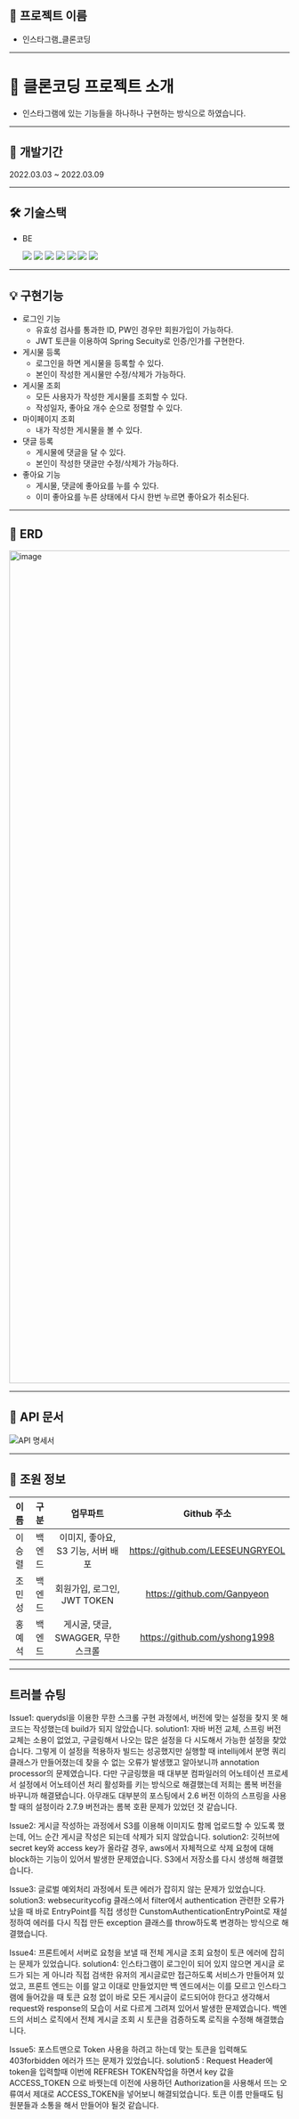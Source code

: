 ## 📔 프로젝트 이름

- 인스타그램_클론코딩

---

# 💎 클론코딩 프로젝트 소개

- 인스타그램에 있는 기능들을 하나하나 구현하는 방식으로 하였습니다.

---

## 📆 개발기간

2022.03.03 ~ 2022.03.09
 
---

## 🛠️ 기술스택
    
- BE
    
    <img src="https://img.shields.io/badge/Spring Boot-6DB33F?style=for-the-badge&logo=Spring Boot&logoColor=white">
    <img src="https://img.shields.io/badge/Spring Security-6DB33F?style=for-the-badge&logo=Spring Security&logoColor=white">
    <img src="https://img.shields.io/badge/Gradle-02303A?style=for-the-badge&logo=Gradle&logoColor=white">
    <img src="https://img.shields.io/badge/MySQL-4479A1?style=for-the-badge&logo=MySQL&logoColor=white">
    <img src="https://img.shields.io/badge/Amazon EC2-FF9900?style=for-the-badge&logo=Amazon EC2&logoColor=white">
    <img src="https://img.shields.io/badge/Amazon S3-569A31?style=for-the-badge&logo=Amazon S3&logoColor=white">
    <img src="https://img.shields.io/badge/Swagger-85EA2D?style=for-the-badge&logo=Swagger&logoColor=black">
    
    
---   

## 💡 구현기능
   
   - 로그인 기능
     - 유효성 검사를 통과한 ID, PW인 경우만 회원가입이 가능하다.
     - JWT 토큰을 이용하여 Spring Secuity로 인증/인가를 구현한다.
   - 게시물 등록
     - 로그인을 하면 게시물을 등록할 수 있다.
     - 본인이 작성한 게시물만 수정/삭제가 가능하다.
   - 게시물 조회
     - 모든 사용자가 작성한 게시물를 조회할 수 있다.
     - 작성일자, 좋아요 개수 순으로 정렬할 수 있다.
   - 마이페이지 조회
     - 내가 작성한 게시물을 볼 수 있다.
   - 댓글 등록
     - 게시물에 댓글을 달 수 있다.
     - 본인이 작성한 댓글만 수정/삭제가 가능하다.
   - 좋아요 기능
     - 게시물, 댓글에 좋아요를 누를 수 있다.
     - 이미 좋아요를 누른 상태에서 다시 한번 누르면 좋아요가 취소된다.

---

## 📄 ERD

<img width="1496" alt="image" src="https://user-images.githubusercontent.com/121671967/223958067-b9b92923-5c89-4b09-8c34-4c92bc9cd08f.png">


---

## 📜 API 문서

![API 명세서](https://user-images.githubusercontent.com/121671967/223951097-ca91acbb-93e7-4db3-b2ff-bb3c3608adbb.png)
   
---

## 👥 조원 정보
|이름|  구분   |        업무파트        |           Github 주소           |
|:---:|:-----:|:------------------:|:-----------------------------:|
|이승렬|  백엔드  | 이미지, 좋아요, S3 기능, 서버 배포  |  https://github.com/LEESEUNGRYEOL |
|조민성|  백엔드  | 회원가입, 로그인, JWT TOKEN |  https://github.com/Ganpyeon  |
|홍예석|  백엔드  | 게시굴, 댓글, SWAGGER, 무한 스크롤 | https://github.com/yshong1998 |

---

## 트러블 슈팅

Issue1: querydsl을 이용한 무한 스크롤 구현 과정에서, 버전에 맞는 설정을 찾지 못 해 코드는 작성했는데 build가 되지 않았습니다.
solution1: 자바 버전 교체, 스프링 버전 교체는 소용이 없었고, 구글링해서 나오는 많은 설정을 다 시도해서 가능한 설정을 찾았습니다. 그렇게 이 설정을 적용하자 빌드는 성공했지만 실행할 때 intellij에서 분명 쿼리 클래스가 만들어졌는데 찾을 수 없는 오류가 발생했고 알아보니까 annotation processor의 문제였습니다. 다만 구글링했을 때 대부분 컴파일러의 어노테이션 프로세서 설정에서 어노테이션 처리 활성화를 키는 방식으로 해결했는데 저희는 롬복 버전을 바꾸니까 해결됐습니다. 아무래도 대부분의 포스팅에서 2.6 버전 이하의 스프링을 사용할 때의 설정이라 2.7.9 버전과는 롬복 호환 문제가 있었던 것 같습니다.

Issue2: 게시글 작성하는 과정에서 S3를 이용해 이미지도 함께 업로드할 수 있도록 했는데, 어느 순간 게시글 작성은 되는데 삭제가 되지 않았습니다.
solution2: 깃허브에 secret key와 access key가 올라갈 경우, aws에서 자체적으로 삭제 요청에 대해 block하는 기능이 있어서 발생한 문제였습니다. S3에서 저장소를 다시 생성해 해결했습니다.

Issue3: 글로벌 예외처리 과정에서 토큰 에러가 잡히지 않는 문제가 있었습니다.
solution3: websecuritycofig 클래스에서 filter에서 authentication 관련한 오류가 났을 때 바로 EntryPoint를 직접 생성한 CunstomAuthenticationEntryPoint로 재설정하여 에러를 다시 직접 만든 exception 클래스를 throw하도록 변경하는 방식으로 해결했습니다.

Issue4: 프론트에서 서버로 요청을 보낼 때 전체 게시글 조회 요청이 토큰 에러에 잡히는 문제가 있었습니다.
solution4: 인스타그램이 로그인이 되어 있지 않으면 게시글 로드가 되는 게 아니라 직접 검색한 유저의 게시글로만 접근하도록 서비스가 만들어져 있었고, 프론트 엔드는 이를 알고 이대로 만들었지만 백 엔드에서는 이를 모르고 인스타그램에 들어갔을 때 토큰 요청 없이 바로 모든 게시글이 로드되어야 한다고 생각해서 request와 response의 모습이 서로 다르게 그려져 있어서 발생한 문제였습니다. 백엔드의 서비스 로직에서 전체 게시글 조회 시 토큰을 검증하도록 로직을 수정해 해결했습니다.

Issue5: 포스트맨으로 Token 사용을 하려고 하는데 맞는 토큰을 입력해도 403forbidden 에러가 뜨는 문제가 있었습니다.
solution5 : Request Header에 token을 입력할때 이번에 REFRESH TOKEN작업을 하면서 key 값을 ACCESS_TOKEN 으로 바꿧는데 이전에 사용하던 Authorization을 사용해서 뜨는 오류여서 제대로 ACCESS_TOKEN을 넣어보니 해결되었습니다. 토큰 이름 만들때도 팀원분들과 소통을 해서 만들어야 될것 같습니다. 
